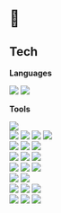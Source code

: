 <!-- 아이콘 관련 URL: https://simpleicons.org/ -->
<!-- 뱃지 관련 URL: https://shields.io/ -->

# 👋
<!--
## Carrer

### (주) 마켓보로
- 2020.10 ~
- WCC, Commerce Dev팀/프론트엔드 개발자
- Vue(Nuxt), React(Next)를 사용하여 웹/모바일 환경 서비스 개발
- GraphQL(Apollo, Relay)를 사용하여 백엔드와의 소통
- Flutter를 사용하여 웹뷰 앱 개발
- DataDog을 활용한 서비스 모니터링 및 사용자 경험 증진
- Bitbucket Pipeline 구성
- Storybook을 이용하여 디자이너와의 소통

### (주) 코렌스
- 2019.07 - 2020.10
- 소프트웨어개발팀/프론트엔드 개발자 
- AWS Amplify를 활용한 웹 앱 인프라 구축
    - AppSync(GraphQL), CloudFront 등 사용.
- Vue, Quesar Framework, Electron을 이용한 데스크탑 앱, 웹 앱 개발

-->

## Tech
**Languages**    
    
<code style="display: inline-flex; justify-content: center; align-items: center;"><img src="https://img.shields.io/badge/-JavaScript-grey?logo=javascript"/></code>
<code style="display: inline-flex; justify-content: center; align-items: center;"><img src="https://img.shields.io/badge/-TypeScript-grey?logo=typescript"/></code>
   
   
**Tools**     
     
<code style="display: inline-flex; justify-content: center; align-items: center;"><img src="https://img.shields.io/badge/-Git-grey?logo=git"/></code>
<br />
<code style="display: inline-flex; justify-content: center; align-items: center;"><img src="https://img.shields.io/badge/-Vue-grey?logo=Vue.js"/></code>
<code style="display: inline-flex; justify-content: center; align-items: center;"><img src="https://img.shields.io/badge/-React-grey?logo=react"/></code>
<code style="display: inline-flex; justify-content: center; align-items: center;"><img src="https://img.shields.io/badge/-Flutter-grey?logo=Flutter"/></code>
<code style="display: inline-flex; justify-content: center; align-items: center;"><img src="https://img.shields.io/badge/-Next.js-grey?logo=nextdotjs"/></code>
<br />
<code style="display: inline-flex; justify-content: center; align-items: center;"><img src="https://img.shields.io/badge/-GraphQL-grey?logo=graphql"/></code>
<code style="display: inline-flex; justify-content: center; align-items: center;"><img src="https://img.shields.io/badge/-Apollo-grey?logo=apollographql"/></code>
<code style="display: inline-flex; justify-content: center; align-items: center;"><img src="https://img.shields.io/badge/-Relay-grey?logo=relay"/></code>
<br />
<code style="display: inline-flex; justify-content: center; align-items: center;"><img src="https://img.shields.io/badge/-Storybook-grey?logo=storybook"/></code>
<code style="display: inline-flex; justify-content: center; align-items: center;"><img src="https://img.shields.io/badge/-Jest-grey?logo=jest"/></code>
<code style="display: inline-flex; justify-content: center; align-items: center;"><img src="https://img.shields.io/badge/-Vitest-grey?logo=vitest"/></code>
<br />
<code style="display: inline-flex; justify-content: center; align-items: center;"><img src="https://img.shields.io/badge/-Scss/Sass-grey?logo=sass"/></code>
<code style="display: inline-flex; justify-content: center; align-items: center;"><img src="https://img.shields.io/badge/-StyledComponents-grey?logo=styledComponents"/></code>
<code style="display: inline-flex; justify-content: center; align-items: center;"><img src="https://img.shields.io/badge/-TailwindCSS-grey?logo=tailwindcss"/></code>
<br />
<code style="display: inline-flex; justify-content: center; align-items: center;"><img src="https://img.shields.io/badge/-Node.js-grey?logo=node.js"/></code>
<code style="display: inline-flex; justify-content: center; align-items: center;"><img src="https://img.shields.io/badge/-Bun-grey?logo=bun"/></code>
<br />
<code style="display: inline-flex; justify-content: center; align-items: center;"><img src="https://img.shields.io/badge/-Npm-grey?logo=npm"/></code>
<code style="display: inline-flex; justify-content: center; align-items: center;"><img src="https://img.shields.io/badge/-Yarn-grey?logo=yarn"/></code>
<code style="display: inline-flex; justify-content: center; align-items: center;"><img src="https://img.shields.io/badge/-Pnpm-grey?logo=pnpm"/></code>
<br />
<code style="display: inline-flex; justify-content: center; align-items: center;"><img src="https://img.shields.io/badge/-Jira-grey?logo=jira"/></code>
<code style="display: inline-flex; justify-content: center; align-items: center;"><img src="https://img.shields.io/badge/-Bitbucket-grey?logo=bitbucket"/></code>
<code style="display: inline-flex; justify-content: center; align-items: center;"><img src="https://img.shields.io/badge/-Github-grey?logo=github"/></code>

<!--
**Learning**    
    
<code style="display: inline-flex; justify-content: center; align-items: center;"><img src="https://img.shields.io/badge/-Tensorflow-grey?logo=tensorflow"/></code>
<code style="display: inline-flex; justify-content: center; align-items: center;"><img src="https://img.shields.io/badge/-Nestjs-grey?logo=nestjs"/></code>
-->

